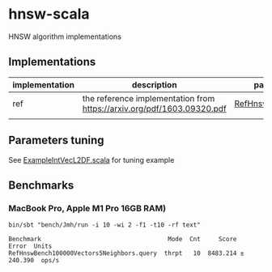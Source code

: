# hnsw-scala

HNSW algorithm implementations

## Implementations

| implementation | description                                                            | path                                                                        |
|----------------|------------------------------------------------------------------------|-----------------------------------------------------------------------------|
| ref            | the reference implementation from https://arxiv.org/pdf/1603.09320.pdf | [RefHnsw.scala](core/src/main/scala/io/github/tuannh982/hnsw/RefHnsw.scala) |
|                |                                                                        |                                                                             |

## Parameters tuning

See [ExampleIntVecL2DF.scala](core%2Fsrc%2Fmain%2Fscala%2Fio%2Fgithub%2Ftuannh982%2Fhnsw%2Ftuning%2FExampleIntVecL2DF.scala)
for tuning example

## Benchmarks

### MacBook Pro, Apple M1 Pro 16GB RAM)

```shell
bin/sbt "bench/Jmh/run -i 10 -wi 2 -f1 -t10 -rf text"
```

```text
Benchmark                                   Mode  Cnt     Score     Error  Units
RefHnswBench100000Vectors5Neighbors.query  thrpt   10  8483.214 ± 240.390  ops/s
```